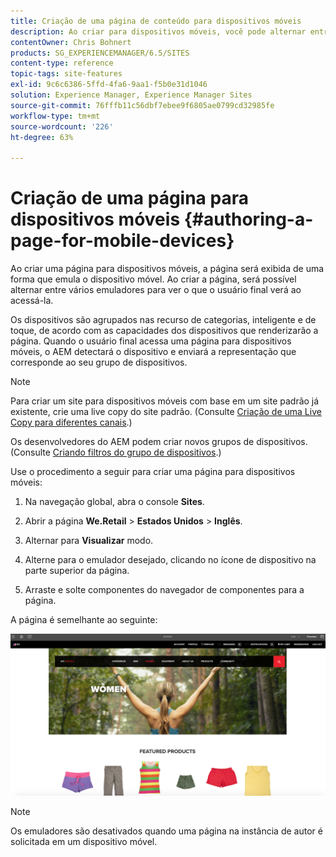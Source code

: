 ```yaml
---
title: Criação de uma página de conteúdo para dispositivos móveis
description: Ao criar para dispositivos móveis, você pode alternar entre vários emuladores para ver o que o usuário final vê.
contentOwner: Chris Bohnert
products: SG_EXPERIENCEMANAGER/6.5/SITES
content-type: reference
topic-tags: site-features
exl-id: 9c6c6386-5ffd-4fa6-9aa1-f5b0e31d1046
solution: Experience Manager, Experience Manager Sites
source-git-commit: 76fffb11c56dbf7ebee9f6805ae0799cd32985fe
workflow-type: tm+mt
source-wordcount: '226'
ht-degree: 63%

---
```


# Criação de uma página para dispositivos móveis  {#authoring-a-page-for-mobile-devices}

Ao criar uma página para dispositivos móveis, a página será exibida de uma forma que emula o dispositivo móvel. Ao criar a página, será possível alternar entre vários emuladores para ver o que o usuário final verá ao acessá-la.

Os dispositivos são agrupados nas recurso de categorias, inteligente e de toque, de acordo com as capacidades dos dispositivos que renderizarão a página. Quando o usuário final acessa uma página para dispositivos móveis, o AEM detectará o dispositivo e enviará a representação que corresponde ao seu grupo de dispositivos.

>[!NOTE]
>
>Para criar um site para dispositivos móveis com base em um site padrão já existente, crie uma live copy do site padrão. (Consulte [Criação de uma Live Copy para diferentes canais](/help/sites-administering/msm-livecopy.md).)
>
>Os desenvolvedores do AEM podem criar novos grupos de dispositivos. (Consulte [Criando filtros do grupo de dispositivos](/help/sites-developing/groupfilters.md).)

Use o procedimento a seguir para criar uma página para dispositivos móveis:

1. Na navegação global, abra o console **Sites**.
1. Abrir a página **We.Retail** > **Estados Unidos** > **Inglês**.

1. Alternar para **Visualizar** modo.
1. Alterne para o emulador desejado, clicando no ícone de dispositivo na parte superior da página.
1. Arraste e solte componentes do navegador de componentes para a página.

A página é semelhante ao seguinte:

![mobileipademu](assets/mobileipademu.png)

>[!NOTE]
>
>Os emuladores são desativados quando uma página na instância de autor é solicitada em um dispositivo móvel.
